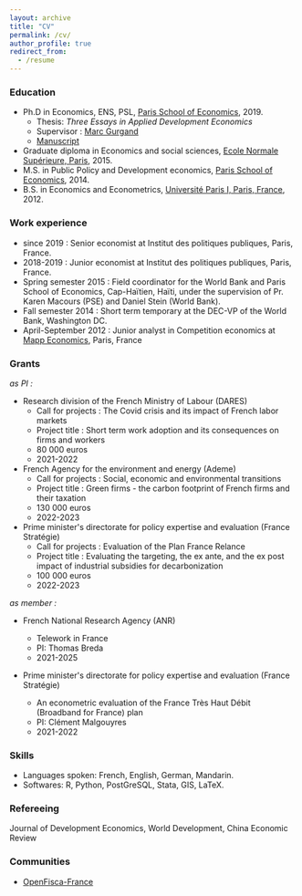```yaml
---
layout: archive
title: "CV"
permalink: /cv/
author_profile: true
redirect_from:
  - /resume
---
```


### Education

* Ph.D in Economics, ENS, PSL, [Paris School of Economics](https://www.parisschoolofeconomics.eu), 2019.
    -  Thesis: *Three Essays in Applied Development Economics*
    -  Supervisor : [Marc Gurgand](https://www.parisschoolofeconomics.eu/fr/gurgand-marc/) 
    -  [Manuscript](https://theses.hal.science/tel-03716759)
* Graduate diploma in Economics and social sciences, [Ecole Normale Supérieure, Paris](https://www.ens.psl.eu), 2015.
* M.S. in Public Policy and Development economics, [Paris School of Economics](https://www.parisschoolofeconomics.eu), 2014.
* B.S. in Economics and Econometrics, [Université Paris I, Paris, France](https://economie.pantheonsorbonne.fr/ecole-deconomie-sorbonne), 2012.

### Work experience

* since 2019 : Senior economist at Institut des politiques publiques, Paris, France.
* 2018-2019 : Junior economist at Institut des politiques publiques, Paris, France.
* Spring semester 2015 : Field coordinator for the World Bank and Paris School of Economics, Cap-Haïtien, Haïti, under the supervision of Pr. Karen Macours (PSE) and Daniel Stein (World Bank).
* Fall semester 2014 : Short term temporary at the DEC-VP of the World Bank, Washington DC.
* April-September 2012 : Junior analyst in Competition economics at [Mapp Economics](https://home.kpmg/fr/fr/home/services/advisory/deal-advisory/competition-economics-mapp-by-kpmg.html), Paris, France

### Grants

*as PI :*

* Research division of the French Ministry of Labour (DARES)
    - Call for projects : The Covid crisis and its impact of French labor markets
    - Project title : Short term work adoption and its consequences on firms and workers
    - 80 000 euros
    - 2021-2022
* French Agency for the environment and energy (Ademe)
    - Call for projects : Social, economic and environmental transitions
    - Project title : Green firms - the carbon footprint of French firms and their taxation
    - 130 000 euros
    - 2022-2023
* Prime minister's directorate for policy expertise and evaluation (France Stratégie)
    - Call for projects : Evaluation of the Plan France Relance
    - Project title : Evaluating the targeting, the ex ante, and the ex post impact of industrial subsidies for decarbonization
    - 100 000 euros
    - 2022-2023

*as member :*

* French National Research Agency (ANR)
    - Telework in France
    - PI: Thomas Breda
    - 2021-2025

* Prime minister's directorate for policy expertise and evaluation (France Stratégie)
    - An econometric evaluation of the France Très Haut Débit (Broadband for France) plan  
    - PI: Clément Malgouyres
    - 2021-2022

### Skills

* Languages spoken: French, English, German, Mandarin.
* Softwares: R, Python, PostGreSQL, Stata, GIS, LaTeX.

### Refereeing

Journal of Development Economics, World Development, China Economic Review

### Communities

* [OpenFisca-France](https://openfisca.org)
